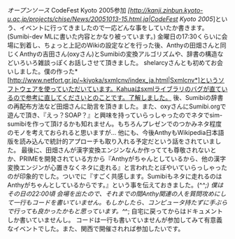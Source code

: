 *オープンソース* CodeFest Kyoto 2005参加
*[http://kanji.zinbun.kyoto-u.ac.jp/projects/chise/News/20051013-15.html.ja|CodeFest Kyoto 2005*]という、イベントに行ってきましたので一応どんな事をしていたか書きます。(Sumibi-dev MLに書いた内容とかなり被っています。)
金曜日の17:30くらいに会場に到着し、ちょっと上記のWikiの設定などを行った後、Anthyの田畑さんと同じくAnthyの吉田さん(oxyさん)とSumibiの変換アルゴリズムや、辞書の構造などいろいろ雑談っぽくお話しさせて頂きました。
shelarcyさんとも初めてお会いしました。僕の作った*[http://www.netfort.gr.jp/~kiyoka/sxmlcnv/index_ja.html|Sxmlcnv*]というソフトウェアを使っていただいています。Kahuaはsxmlライブラリのバグが直ているので参考に直してくださいとのことです。了解しました。
後、Sumibiの辞書の再配布方法など田畑さんに助言を頂きました。また、oxyさんにSumibi.orgで遊んで頂き、『えっ？SOAP？』と興味を持っていらっしゃったのでネタでsim-sumibiを作って頂けるかも知れません。もちろんプレゼンでのつかみネタ程度のモノを考えておられると思いますが…
他にも、今後AnthyもWikipedia日本語版を読み込んで統計的アプローチも取り入れる予定だという話をされていました。
最後に、田畑さんが漢字変換エンジンなんか作ってても尊敬されないとか、PRIMEを開発されている方から『Anthyがちゃんとしているから、他の漢字変換エンジンが心置きなくネタに走れる』と言われたとぼやいていらっしゃったのが印象的でした。ついでに『すごく共感します。Sumibiもネタに走れるのはAnthyがちゃんとしているからです。』という事を伝えておきました。(^_^;)
僕はその日の22:00頃 会場を出たので、それまでの間Anthy関連の人を質問攻めにして一行もコードを書いていません。もしかしたら、コンピュータ持たずに手ぶらで行っても良かったかもと思っています。^_^; 自宅に戻ってからはドキュメントしか書いていませんし。
コードは一行も書いていませんが参加してみて有意義なイベントでした。また、関西で開催されれば参加したいです。
